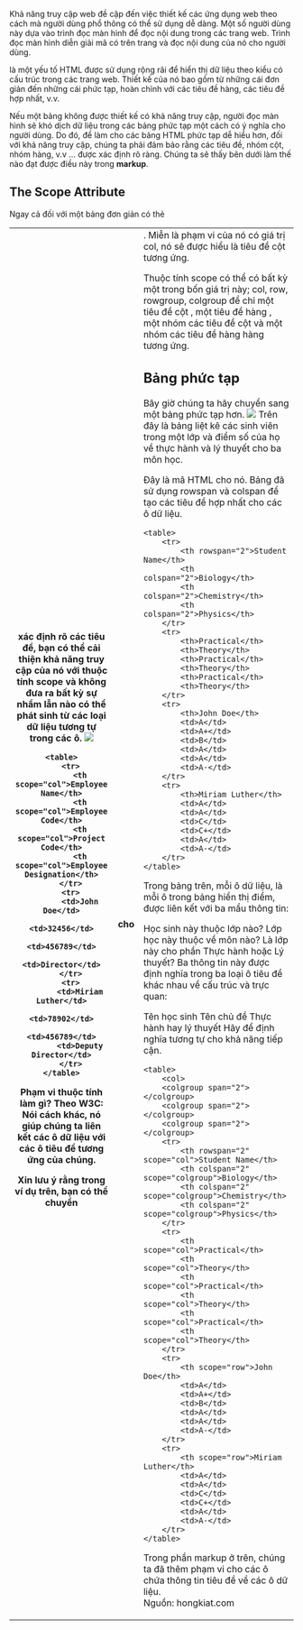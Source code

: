 Khả năng truy cập web đề cập đến việc thiết kế các ứng dụng web theo cách mà người dùng phổ thông có thể sử dụng dễ dàng. Một số người dùng này dựa vào trình đọc màn hình để đọc nội dung trong các trang web. Trình đọc màn hình diễn giải mã có trên trang và đọc nội dung của nó cho người dùng.

<table> là một yếu tố HTML được sử dụng rộng rãi để hiển thị dữ liệu theo kiểu có cấu trúc trong các trang web. Thiết kế của nó bao gồm từ những cái đơn giản đến những cái phức tạp, hoàn chỉnh với các tiêu đề hàng, các tiêu đề hợp nhất, v.v.

Nếu một bảng không được thiết kế có khả năng truy cập, người đọc màn hình sẽ khó dịch dữ liệu trong các bảng phức tạp một cách có ý nghĩa cho người dùng. Do đó, để làm cho các bảng HTML phức tạp dễ hiểu hơn, đối với khả năng truy cập, chúng ta phải đảm bảo rằng các tiêu đề, nhóm cột, nhóm hàng, v.v ... được xác định rõ ràng. Chúng ta sẽ thấy bên dưới làm thế nào đạt được điều này trong **markup**.
##  The Scope Attribute
Ngay cả đối với một bảng đơn giản có thẻ <th> xác định rõ các tiêu đề, bạn có thể cải thiện khả năng truy cập của nó với thuộc tính scope và không đưa ra bất kỳ sự nhầm lẫn nào có thể phát sinh từ các loại dữ liệu tương tự trong các ô.
    ![](https://images.viblo.asia/9758cfaa-03b2-4ac6-aded-1361ddc79989.jpg)
```
<table>
    <tr>
        <th scope="col">Employee Name</th>
        <th scope="col">Employee Code</th>
        <th scope="col">Project Code</th>
        <th scope="col">Employee Designation</th>
    </tr>
    <tr>
        <td>John Doe</td>
        <td>32456</td>
        <td>456789</td>
        <td>Director</td>
    </tr>
    <tr>
        <td>Miriam Luther</td>
        <td>78902</td>
        <td>456789</td>
        <td>Deputy Director</td>
    </tr>
</table>
```
Phạm vi thuộc tính làm gì? Theo W3C:
Nói cách khác, nó giúp chúng ta liên kết các ô dữ liệu với các ô tiêu đề tương ứng của chúng.

Xin lưu ý rằng trong ví dụ trên, bạn có thể chuyển <th> cho <td>. Miễn là phạm vi của nó có giá trị col, nó sẽ được hiểu là tiêu đề cột tương ứng.

Thuộc tính scope có thể có bất kỳ một trong bốn giá trị này; col, row, rowgroup, colgroup để chỉ một tiêu đề cột , một tiêu đề hàng , một nhóm các tiêu đề cột và một nhóm các tiêu đề hàng hàng tương ứng.
## Bảng phức tạp
 Bây giờ chúng ta hãy chuyển sang một bảng phức tạp hơn.
   ![](https://images.viblo.asia/3ca9afa3-0573-45c7-a0e1-f75297346338.jpg)
 Trên đây là bảng liệt kê các sinh viên trong một lớp và điểm số của họ về thực hành và lý thuyết cho ba môn học.

Đây là mã HTML cho nó. Bảng đã sử dụng rowspan và colspan để tạo các tiêu đề hợp nhất cho các ô dữ liệu.
```
<table>
    <tr>
        <th rowspan="2">Student Name</th>
        <th colspan="2">Biology</th>
        <th colspan="2">Chemistry</th>
        <th colspan="2">Physics</th>
    </tr>
    <tr>
        <th>Practical</th>
        <th>Theory</th>
        <th>Practical</th>
        <th>Theory</th>
        <th>Practical</th>
        <th>Theory</th>
    </tr>
    <tr>
        <th>John Doe</th>
        <td>A</td>
        <td>A+</td>
        <td>B</td>
        <td>A</td>
        <td>A</td>
        <td>A-</td>
    </tr>
    <tr>
        <th>Miriam Luther</th>
        <td>A</td>
        <td>A</td>
        <td>C</td>
        <td>C+</td>
        <td>A</td>
        <td>A-</td>
    </tr>
</table>
```
 Trong bảng trên, mỗi ô dữ liệu, là mỗi ô trong bảng hiển thị điểm, được liên kết với ba mẩu thông tin:

Học sinh này thuộc lớp nào?
Lớp học này thuộc về môn nào?
Là lớp này cho phần Thực hành hoặc Lý thuyết?
Ba thông tin này được định nghĩa trong ba loại ô tiêu đề khác nhau về cấu trúc và trực quan:

Tên học sinh
Tên chủ đề
Thực hành hay lý thuyết
Hãy để định nghĩa tương tự cho khả năng tiếp cận.
```
<table>
    <col>
    <colgroup span="2"></colgroup>
    <colgroup span="2"></colgroup>
    <colgroup span="2"></colgroup>
    <tr>
        <th rowspan="2" scope="col">Student Name</th>
        <th colspan="2" scope="colgroup">Biology</th>
        <th colspan="2" scope="colgroup">Chemistry</th>
        <th colspan="2" scope="colgroup">Physics</th>
    </tr>
    <tr>
        <th scope="col">Practical</th>
        <th scope="col">Theory</th>
        <th scope="col">Practical</th>
        <th scope="col">Theory</th>
        <th scope="col">Practical</th>
        <th scope="col">Theory</th>
    </tr>
    <tr>
        <th scope="row">John Doe</th>
        <td>A</td>
        <td>A+</td>
        <td>B</td>
        <td>A</td>
        <td>A</td>
        <td>A-</td>
    </tr>
    <tr>
        <th scope="row">Miriam Luther</th>
        <td>A</td>
        <td>A</td>
        <td>C</td>
        <td>C+</td>
        <td>A</td>
        <td>A-</td>
    </tr>
</table>
```
Trong phần markup ở trên, chúng ta đã thêm phạm vi cho các ô chứa thông tin tiêu đề về các ô dữ liệu.    
Nguồn: hongkiat.com